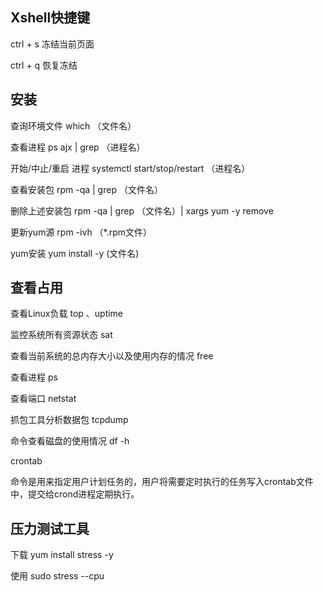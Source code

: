 ## Xshell快捷键

ctrl + s 	冻结当前页面

ctrl + q 	恢复冻结





## 安装

查询环境文件			which （文件名）

查看进程					ps ajx | grep （进程名）

开始/中止/重启 进程			systemctl start/stop/restart （进程名） 

查看安装包				rpm -qa | grep （文件名）

删除上述安装包		rpm -qa | grep （文件名）| xargs yum -y remove 

更新yum源				rpm -ivh （*.rpm文件）

yum安装					yum install -y (文件名)



## 查看占用

查看Linux负载						 top    、uptime

监控系统所有资源状态			sat

查看当前系统的总内存大小以及使用内存的情况		free

查看进程									ps

查看端口									netstat

抓包工具分析数据包				tcpdump

命令查看磁盘的使用情况		df -h

crontab

命令是用来指定用户计划任务的，用户将需要定时执行的任务写入crontab文件中，提交给crond进程定期执行。



## 压力测试工具

下载 				yum install stress -y

使用				 sudo stress --cpu
